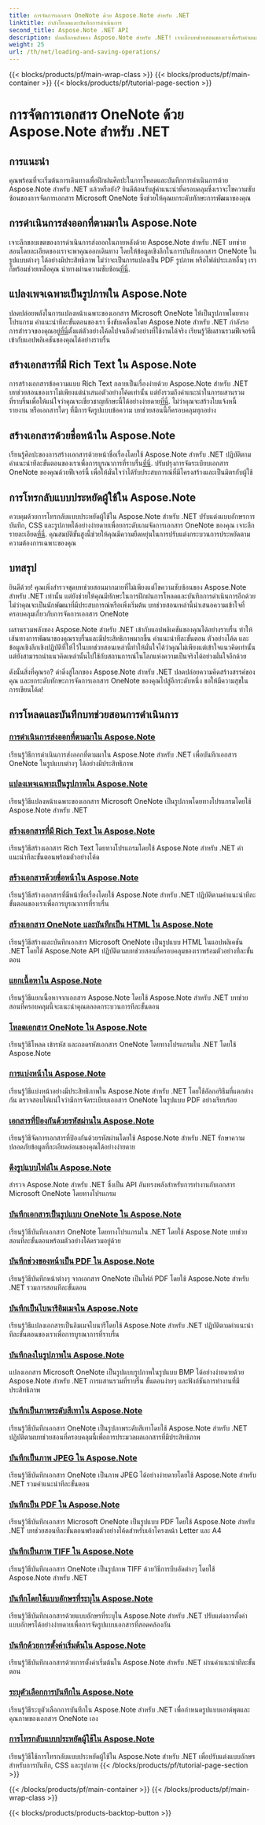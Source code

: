```yaml
---
title: การจัดการเอกสาร OneNote ด้วย Aspose.Note สำหรับ .NET
linktitle: กำลังโหลดและบันทึกการดำเนินการ
second_title: Aspose.Note .NET API
description: ปลดล็อกพลังของ Aspose.Note สำหรับ .NET! เจาะลึกบทช่วยสอนของเราเพื่อรับคำแนะนำทีละขั้นตอนเกี่ยวกับการโหลด บันทึก และการจัดการเอกสาร OneNote ได้อย่างง่ายดาย
weight: 25
url: /th/net/loading-and-saving-operations/
---
```


{{< blocks/products/pf/main-wrap-class >}}
{{< blocks/products/pf/main-container >}}
{{< blocks/products/pf/tutorial-page-section >}}

# การจัดการเอกสาร OneNote ด้วย Aspose.Note สำหรับ .NET


## การแนะนำ

คุณพร้อมที่จะเริ่มต้นการเดินทางเพื่อฝึกฝนศิลปะในการโหลดและบันทึกการดำเนินการด้วย Aspose.Note สำหรับ .NET แล้วหรือยัง? ยินดีต้อนรับสู่คำแนะนำที่ครอบคลุมซึ่งเราจะไขความซับซ้อนของการจัดการเอกสาร Microsoft OneNote ซึ่งช่วยให้คุณยกระดับทักษะการพัฒนาของคุณ

## การดำเนินการส่งออกที่ตามมาใน Aspose.Note
 เจาะลึกขอบเขตของการดำเนินการส่งออกในภายหลังด้วย Aspose.Note สำหรับ .NET บทช่วยสอนโดยละเอียดของเราจะพาคุณออกเดินทาง โดยให้ข้อมูลเชิงลึกในการบันทึกเอกสาร OneNote ในรูปแบบต่างๆ ได้อย่างมีประสิทธิภาพ ไม่ว่าจะเป็นการแปลงเป็น PDF รูปภาพ หรือไฟล์ประเภทอื่นๆ เราก็พร้อมช่วยเหลือคุณ นำทางผ่านความซับซ้อน[ที่นี่](./consequent-export-operations/).

## แปลงเพจเฉพาะเป็นรูปภาพใน Aspose.Note
 ปลดปล่อยพลังในการแปลงหน้าเฉพาะของเอกสาร Microsoft OneNote ให้เป็นรูปภาพโดยทางโปรแกรม คำแนะนำทีละขั้นตอนของเรา ซึ่งขับเคลื่อนโดย Aspose.Note สำหรับ .NET กำลังรอการสำรวจของคุณอยู่[ที่นี่](./convert-specific-page-to-image/)ตั้งแต่ตัวอย่างโค้ดไปจนถึงตัวอย่างที่ใช้งานได้จริง เรียนรู้วิธีผสานรวมฟีเจอร์นี้เข้ากับแอปพลิเคชันของคุณได้อย่างราบรื่น

## สร้างเอกสารที่มี Rich Text ใน Aspose.Note
 การสร้างเอกสารข้อความแบบ Rich Text กลายเป็นเรื่องง่ายด้วย Aspose.Note สำหรับ .NET บทช่วยสอนของเราไม่เพียงแต่นำเสนอตัวอย่างโค้ดเท่านั้น แต่ยังรวมถึงคำแนะนำในการผสานรวมที่ราบรื่นเพื่อให้แน่ใจว่าคุณจะเชี่ยวชาญทักษะนี้ได้อย่างง่ายดาย[ที่นี่](./create-doc-with-rich-text/). ไม่ว่าคุณจะสร้างใบแจ้งหนี้ รายงาน หรือเอกสารใดๆ ที่มีการจัดรูปแบบข้อความ บทช่วยสอนนี้ก็ครอบคลุมทุกอย่าง

## สร้างเอกสารด้วยชื่อหน้าใน Aspose.Note
 เรียนรู้ศิลปะของการสร้างเอกสารด้วยหน้าชื่อเรื่องโดยใช้ Aspose.Note สำหรับ .NET ปฏิบัติตามคำแนะนำทีละขั้นตอนของเราเพื่อการบูรณาการที่ราบรื่น[ที่นี่](./create-doc-with-page-title/). ปรับปรุงการจัดระเบียบเอกสาร OneNote ของคุณด้วยฟีเจอร์นี้ เพื่อให้มั่นใจว่าได้รับประสบการณ์ที่มีโครงสร้างและเป็นมิตรกับผู้ใช้

## การโทรกลับแบบประหยัดผู้ใช้ใน Aspose.Note
ควบคุมด้วยการโทรกลับแบบประหยัดผู้ใช้ใน Aspose.Note สำหรับ .NET ปรับแต่งแบบอักษรการบันทึก, CSS และรูปภาพได้อย่างง่ายดายเพื่อยกระดับเกมจัดการเอกสาร OneNote ของคุณ เจาะลึกรายละเอียด[ที่นี่](./user-saving-callbacks/). คุณสมบัติขั้นสูงนี้ช่วยให้คุณมีความยืดหยุ่นในการปรับแต่งกระบวนการประหยัดตามความต้องการเฉพาะของคุณ

## บทสรุป

ยินดีด้วย! คุณเพิ่งสำรวจชุดบทช่วยสอนมากมายที่ไม่เพียงแต่ไขความซับซ้อนของ Aspose.Note สำหรับ .NET เท่านั้น แต่ยังช่วยให้คุณมีทักษะในการฝึกฝนการโหลดและบันทึกการดำเนินการอีกด้วย ไม่ว่าคุณจะเป็นนักพัฒนาที่มีประสบการณ์หรือเพิ่งเริ่มต้น บทช่วยสอนเหล่านี้นำเสนอความเข้าใจที่ครอบคลุมเกี่ยวกับการจัดการเอกสาร OneNote

ผสานรวมพลังของ Aspose.Note สำหรับ .NET เข้ากับแอปพลิเคชันของคุณได้อย่างราบรื่น ทำให้เส้นทางการพัฒนาของคุณราบรื่นและมีประสิทธิภาพมากขึ้น คำแนะนำทีละขั้นตอน ตัวอย่างโค้ด และข้อมูลเชิงลึกเชิงปฏิบัติที่ให้ไว้ในบทช่วยสอนเหล่านี้ทำให้มั่นใจได้ว่าคุณไม่เพียงแต่เข้าใจแนวคิดเท่านั้น แต่ยังสามารถนำแนวคิดเหล่านั้นไปใช้กับสถานการณ์ในโลกแห่งความเป็นจริงได้อย่างมั่นใจอีกด้วย

ดังนั้นสิ่งที่คุณรอ? ดำดิ่งสู่โลกของ Aspose.Note สำหรับ .NET ปลดปล่อยความคิดสร้างสรรค์ของคุณ และยกระดับทักษะการจัดการเอกสาร OneNote ของคุณไปสู่อีกระดับหนึ่ง ขอให้มีความสุขในการเขียนโค้ด!

## การโหลดและบันทึกบทช่วยสอนการดำเนินการ
### [การดำเนินการส่งออกที่ตามมาใน Aspose.Note](./consequent-export-operations/)
เรียนรู้วิธีการดำเนินการส่งออกที่ตามมาใน Aspose.Note สำหรับ .NET เพื่อบันทึกเอกสาร OneNote ในรูปแบบต่างๆ ได้อย่างมีประสิทธิภาพ
### [แปลงเพจเฉพาะเป็นรูปภาพใน Aspose.Note](./convert-specific-page-to-image/)
เรียนรู้วิธีแปลงหน้าเฉพาะของเอกสาร Microsoft OneNote เป็นรูปภาพโดยทางโปรแกรมโดยใช้ Aspose.Note สำหรับ .NET
### [สร้างเอกสารที่มี Rich Text ใน Aspose.Note](./create-doc-with-rich-text/)
เรียนรู้วิธีสร้างเอกสาร Rich Text โดยทางโปรแกรมโดยใช้ Aspose.Note สำหรับ .NET คำแนะนำทีละขั้นตอนพร้อมตัวอย่างโค้ด
### [สร้างเอกสารด้วยชื่อหน้าใน Aspose.Note](./create-doc-with-page-title/)
เรียนรู้วิธีสร้างเอกสารที่มีหน้าชื่อเรื่องโดยใช้ Aspose.Note สำหรับ .NET ปฏิบัติตามคำแนะนำทีละขั้นตอนของเราเพื่อการบูรณาการที่ราบรื่น
### [สร้างเอกสาร OneNote และบันทึกเป็น HTML ใน Aspose.Note](./create-onenote-doc-save-to-html/)
เรียนรู้วิธีสร้างและบันทึกเอกสาร Microsoft OneNote เป็นรูปแบบ HTML ในแอปพลิเคชัน .NET โดยใช้ Aspose.Note API ปฏิบัติตามบทช่วยสอนที่ครอบคลุมของเราพร้อมตัวอย่างทีละขั้นตอน
### [แยกเนื้อหาใน Aspose.Note](./extract-content/)
เรียนรู้วิธีแยกเนื้อหาจากเอกสาร Aspose.Note โดยใช้ Aspose.Note สำหรับ .NET บทช่วยสอนที่ครอบคลุมนี้จะแนะนำคุณตลอดกระบวนการทีละขั้นตอน
### [โหลดเอกสาร OneNote ใน Aspose.Note](./load-onenote-document/)
เรียนรู้วิธีโหลด เข้ารหัส และถอดรหัสเอกสาร OneNote โดยทางโปรแกรมใน .NET โดยใช้ Aspose.Note
### [การแบ่งหน้าใน Aspose.Note](./page-splitting/)
เรียนรู้วิธีแบ่งหน้าอย่างมีประสิทธิภาพใน Aspose.Note สำหรับ .NET โดยใช้อัลกอริธึมที่แตกต่างกัน ตรวจสอบให้แน่ใจว่ามีการจัดระเบียบเอกสาร OneNote ในรูปแบบ PDF อย่างเรียบร้อย
### [เอกสารที่ป้องกันด้วยรหัสผ่านใน Aspose.Note](./password-protected-document/)
เรียนรู้วิธีจัดการเอกสารที่ป้องกันด้วยรหัสผ่านโดยใช้ Aspose.Note สำหรับ .NET รักษาความปลอดภัยข้อมูลที่ละเอียดอ่อนของคุณได้อย่างง่ายดาย
### [ดึงรูปแบบไฟล์ใน Aspose.Note](./retrieve-file-format/)
สำรวจ Aspose.Note สำหรับ .NET ซึ่งเป็น API อันทรงพลังสำหรับการทำงานกับเอกสาร Microsoft OneNote โดยทางโปรแกรม
### [บันทึกเอกสารเป็นรูปแบบ OneNote ใน Aspose.Note](./save-doc-to-onenote-format/)
เรียนรู้วิธีบันทึกเอกสาร OneNote โดยทางโปรแกรมใน .NET โดยใช้ Aspose.Note บทช่วยสอนทีละขั้นตอนพร้อมตัวอย่างโค้ดรวมอยู่ด้วย
### [บันทึกช่วงของหน้าเป็น PDF ใน Aspose.Note](./save-range-pages-as-pdf/)
เรียนรู้วิธีบันทึกหน้าต่างๆ จากเอกสาร OneNote เป็นไฟล์ PDF โดยใช้ Aspose.Note สำหรับ .NET รวมการสอนทีละขั้นตอน
### [บันทึกเป็นไบนารีอิมเมจใน Aspose.Note](./save-to-binary-image/)
เรียนรู้วิธีแปลงเอกสารเป็นอิมเมจไบนารีโดยใช้ Aspose.Note สำหรับ .NET ปฏิบัติตามคำแนะนำทีละขั้นตอนของเราเพื่อการบูรณาการที่ราบรื่น
### [บันทึกลงในรูปภาพใน Aspose.Note](./save-to-image/)
แปลงเอกสาร Microsoft OneNote เป็นรูปแบบรูปภาพในรูปแบบ BMP ได้อย่างง่ายดายด้วย Aspose.Note สำหรับ .NET การผสานรวมที่ราบรื่น ขั้นตอนง่ายๆ และฟังก์ชันการทำงานที่มีประสิทธิภาพ
### [บันทึกเป็นภาพระดับสีเทาใน Aspose.Note](./save-to-grayscale-image/)
เรียนรู้วิธีบันทึกเอกสาร OneNote เป็นรูปภาพระดับสีเทาโดยใช้ Aspose.Note สำหรับ .NET ปฏิบัติตามบทช่วยสอนที่ครอบคลุมนี้เพื่อการประมวลผลเอกสารที่มีประสิทธิภาพ
### [บันทึกเป็นภาพ JPEG ใน Aspose.Note](./save-to-jpeg-image/)
เรียนรู้วิธีบันทึกเอกสาร OneNote เป็นภาพ JPEG ได้อย่างง่ายดายโดยใช้ Aspose.Note สำหรับ .NET รวมคำแนะนำทีละขั้นตอน
### [บันทึกเป็น PDF ใน Aspose.Note](./save-to-pdf/)
เรียนรู้วิธีบันทึกเอกสาร Microsoft OneNote เป็นรูปแบบ PDF โดยใช้ Aspose.Note สำหรับ .NET บทช่วยสอนทีละขั้นตอนพร้อมตัวอย่างโค้ดสำหรับเค้าโครงหน้า Letter และ A4
### [บันทึกเป็นภาพ TIFF ใน Aspose.Note](./save-to-tiff-image/)
เรียนรู้วิธีบันทึกเอกสาร OneNote เป็นรูปภาพ TIFF ด้วยวิธีการบีบอัดต่างๆ โดยใช้ Aspose.Note สำหรับ .NET
### [บันทึกโดยใช้แบบอักษรที่ระบุใน Aspose.Note](./save-using-specified-fonts/)
เรียนรู้วิธีบันทึกเอกสารด้วยแบบอักษรที่ระบุใน Aspose.Note สำหรับ .NET ปรับแต่งการตั้งค่าแบบอักษรได้อย่างง่ายดายเพื่อการจัดรูปแบบเอกสารที่สอดคล้องกัน
### [บันทึกด้วยการตั้งค่าเริ่มต้นใน Aspose.Note](./save-with-default-settings/)
เรียนรู้วิธีบันทึกเอกสารด้วยการตั้งค่าเริ่มต้นใน Aspose.Note สำหรับ .NET ผ่านคำแนะนำทีละขั้นตอน
### [ระบุตัวเลือกการบันทึกใน Aspose.Note](./specify-save-options/)
เรียนรู้วิธีระบุตัวเลือกการบันทึกใน Aspose.Note สำหรับ .NET เพื่อกำหนดรูปแบบเอาต์พุตและคุณภาพของเอกสาร OneNote เอง
### [การโทรกลับแบบประหยัดผู้ใช้ใน Aspose.Note](./user-saving-callbacks/)
เรียนรู้วิธีใช้การโทรกลับแบบประหยัดผู้ใช้ใน Aspose.Note สำหรับ .NET เพื่อปรับแต่งแบบอักษรสำหรับการบันทึก, CSS และรูปภาพ
{{< /blocks/products/pf/tutorial-page-section >}}

{{< /blocks/products/pf/main-container >}}
{{< /blocks/products/pf/main-wrap-class >}}

{{< blocks/products/products-backtop-button >}}
